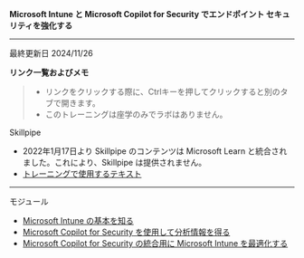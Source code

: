 **Microsoft Intune と Microsoft Copilot for Security でエンドポイント セキュリティを強化する**
***

最終更新日 2024/11/26

**リンク一覧およびメモ**

 > - リンクをクリックする際に、Ctrlキーを押してクリックすると別のタブで開きます。
 > - このトレーニングは座学のみでラボはありません。

Skillpipe

- 2022年1月17日より Skillpipe のコンテンツは Microsoft Learn と統合されました。これにより、Skillpipe は提供されません。
- [トレーニングで使用するテキスト](https://learn.microsoft.com/ja-jp/training/paths/enhance-endpoint-security-microsoft-intune-copilot/)

***
モジュール
- [Microsoft Intune の基本を知る](https://learn.microsoft.com/ja-jp/training/modules/discover-microsoft-intune-essentials/)
- [Microsoft Copilot for Security を使用して分析情報を得る](https://learn.microsoft.com/ja-jp/training/modules/unlock-insights-microsoft-copilot-security/)
- [Microsoft Copilot for Security の統合用に Microsoft Intune を最適化する](https://learn.microsoft.com/ja-jp/training/modules/optimize-microsoft-intune-microsoft-copilot-security-integration/)